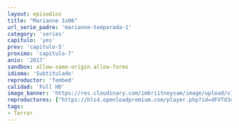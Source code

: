 ```yaml
---
layout: episodios
title: "Marianne 1x06"
url_serie_padre: 'marianne-temporada-1'
category: 'series'
capitulo: 'yes'
prev: 'capitulo-5'
proximo: 'capitulo-7'
anio: '2017'
sandbox: allow-same-origin allow-forms
idioma: 'Subtitulado'
reproductor: 'fembed'
calidad: 'Full HD'
image_banner: 'https://res.cloudinary.com/imbriitneysam/image/upload/v1546545022/reason1-banner-min.jpg'
reproductores: ["https://hls4.openloadpremium.com/player.php?id=dFVTd3dyMXN5dVJENEh0cUNJN0JuTFhBK0pWVGpvS3dIZ1dsUWM4L2FsWkM3MkM3V1IwcnRjYTNYYmhheWJWMW9BMHBYdnNwR0ZYUW4rS0tBcmV6QVE9PQ&sub=https://sub.cuevana2.io/vtt-sub/sub7/Marianne.S01E06.vtt","https://tutumeme.net/embed/player.php?u=bXQ3ajJOaW1wcFRGcEs2VW5XRGExTlRPMytmUnc3bHVwcWhoenVIUjI5SHF5TlNwc0taaG1jN2gwZHZSNTlIRHVhV2tZWitkNUtDVDNOL1ZvYW1rYjJobm5BPT0","https://tutumeme.net/embed/player.php?u=bXQ3ajJOaW1wcFRGcEs2VW5XRGExTlRPMytmUnc3bHVwcWhoenVIUjI5SHF5TlNwc0taaG1jN2gwZHZSNTlIRHVhV2tZWitkNUtDVDNOL1ZvYW1rYjJobm5nPT0","https://api.cuevana3.io/olpremium/gd.php?file=ek5lbm9xYWNrS0xNejZabVlkSFIyTkxQb3BPWDB0UFkwY3lvbjJIRjBPQ1QwNStUck1mVG9kVExvM0djeHA3VnFybXRscUdvMWRXNHRZbU1lYXVUeDg2cGpKVmp4cXpBejYxcGxYamF5czJveTU5K3JjMld6YmkwclphdHhkZkJscFNibEhyT3ROU1Z2V2VWWTg2U3hMeTVhSUdMeGRyRTNaeU1sYUNUMXRmUXNHaVRvSmFUMWRMSGdvRjN6ZGUvbGFsNGZtV1MwOHFweTRpSG9hL1p3YytvYklLRWlNbmYxOG1ZYjZ6SDFBPT0", "https://api.cuevana3.io/stream/index.php?file=ek5lbm9xYWNrS0xYMTZLa2xNbkdvY3ZTb3BtZng4TGp6ZFpobGFMUGtOVEx6SitYWU5YTTdORE1vWmRnbEpham5KTmtZSlRTMGViVTBxZGdsdEhPb3RqWFpHSnJtWmFwblptU2hZaWtzZEtzcDVLRlk1UEF1SlNaWVoramxxRGowOWFua2FmYjBkaWgxcGlrbk1jPQ","https://api.cuevana3.io/rr/gd.php?h=ek5lbm9xYWNrS0xJMVp5b21KREk0dFBLbjVkaHhkRGdrOG1jbnBpUnhhS1ZyNEdtWmJYS3c5V3pvS3RxenJQZ3ZxNm1wSC9adEx5YXUzOWxlN215dzl1U3FadVkyUT09"]
tags:
- Terror
---
```













